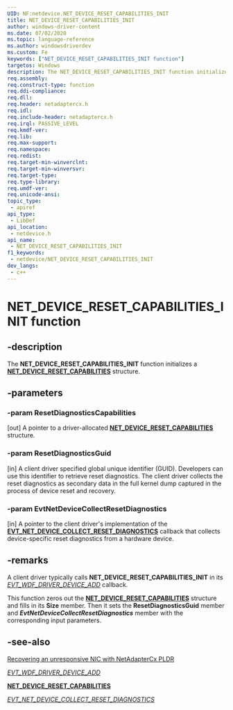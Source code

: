 ```yaml
---
UID: NF:netdevice.NET_DEVICE_RESET_CAPABILITIES_INIT
title: NET_DEVICE_RESET_CAPABILITIES_INIT
author: windows-driver-content
ms.date: 07/02/2020
ms.topic: language-reference
ms.author: windowsdriverdev
ms.custom: Fe
keywords: ["NET_DEVICE_RESET_CAPABILITIES_INIT function"]
targetos: Windows
description: The NET_DEVICE_RESET_CAPABILITIES_INIT function initializes a NET_DEVICE_RESET_CAPABILITIES structure.
req.assembly:
req.construct-type: function
req.ddi-compliance:
req.dll:
req.header: netadaptercx.h
req.idl:
req.include-header: netadaptercx.h
req.irql: PASSIVE_LEVEL
req.kmdf-ver:
req.lib:
req.max-support:
req.namespace:
req.redist:
req.target-min-winverclnt:
req.target-min-winversvr:
req.target-type:
req.type-library:
req.umdf-ver:
req.unicode-ansi:
topic_type:
 - apiref
api_type:
 - LibDef
api_location:
 - netdevice.h
api_name:
 - NET_DEVICE_RESET_CAPABILITIES_INIT
f1_keywords:
 - netdevice/NET_DEVICE_RESET_CAPABILITIES_INIT
dev_langs:
 - c++
---
```


# NET_DEVICE_RESET_CAPABILITIES_INIT function

## -description

The **NET_DEVICE_RESET_CAPABILITIES_INIT** function initializes a [**NET_DEVICE_RESET_CAPABILITIES**](ns-netdevice-net_device_reset_capabilities.md) structure.

## -parameters

### -param ResetDiagnosticsCapabilities

[out] A pointer to a driver-allocated [**NET_DEVICE_RESET_CAPABILITIES**](ns-netdevice-net_device_reset_capabilities.md) structure.

### -param ResetDiagnosticsGuid

[in] A client driver specified global unique identifier (GUID). Developers can use this identifier to retrieve reset diagnostics. The client driver collects the reset diagnostics as secondary data in the full kernel dump captured in the process of device reset and recovery.

### -param EvtNetDeviceCollectResetDiagnostics

[in] A pointer to the client driver's implementation of the [**EVT_NET_DEVICE_COLLECT_RESET_DIAGNOSTICS**](nc-netdevice-evt_net_device_collect_reset_diagnostics.md) callback that collects device-specific reset diagnostics from a hardware device.

## -remarks

A client driver typically calls **NET_DEVICE_RESET_CAPABILITIES_INIT** in its [*EVT_WDF_DRIVER_DEVICE_ADD*](../wdfdriver/nc-wdfdriver-evt_wdf_driver_device_add.md) callback.

This function zeros out the [**NET_DEVICE_RESET_CAPABILITIES**](ns-netdevice-net_device_reset_capabilities.md) structure and fills in its **Size** member. Then it sets the **ResetDiagnosticsGuid** member and ***EvtNetDeviceCollectResetDiagnostics*** member with the corresponding input parameters.

## -see-also

[Recovering an unresponsive NIC with NetAdapterCx PLDR](/windows-hardware/drivers/netcx/platform-level-device-reset/)

[*EVT_WDF_DRIVER_DEVICE_ADD*](../wdfdriver/nc-wdfdriver-evt_wdf_driver_device_add.md)

[**NET_DEVICE_RESET_CAPABILITIES**](ns-netdevice-net_device_reset_capabilities.md)

[*EVT_NET_DEVICE_COLLECT_RESET_DIAGNOSTICS*](nc-netdevice-evt_net_device_collect_reset_diagnostics.md)
